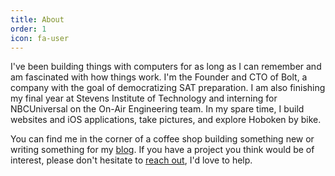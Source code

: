 ```yaml
---
title: About
order: 1
icon: fa-user
---
```

I've been building things with computers for as long as I can remember and am fascinated with how things work. I'm the Founder and CTO of Bolt, a company with the goal of democratizing SAT preparation. I am also finishing my final year at Stevens Institute of Technology and interning for NBCUniversal on the On-Air Engineering team. In my spare time, I build websites and iOS applications, take pictures, and explore Hoboken by bike.

You can find me in the corner of a coffee shop building something new or writing something for my [blog](/blog.html). If you have a project you think would be of interest, please don't hesitate to [reach out](mailto:phil@fishbe.in), I'd love to help.
